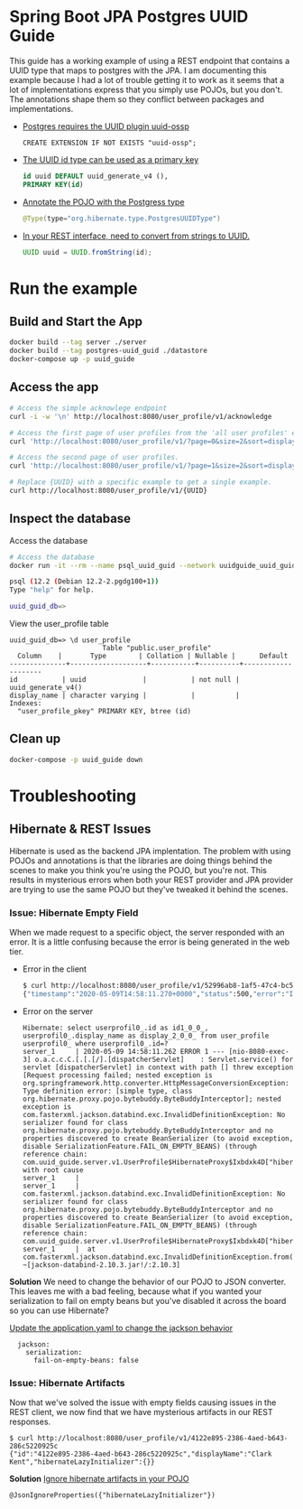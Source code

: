 # Spring Boot JPA Postgres UUID Guide

This guide has a working example of using a REST endpoint that contains a UUID type that maps to postgres with the JPA. I am documenting this example because I had a lot of trouble getting it to work as it seems that a lot of implementations express that you simply use POJOs, but you don't. The annotations shape them so they conflict between packages and implementations. 

* [Postgres requires the UUID plugin uuid-ossp](./datastore/docker-entrypoint-initdb.d/000_create_database.sh)
  ```
  CREATE EXTENSION IF NOT EXISTS "uuid-ossp";
  ```
* [The UUID id type can be used as a primary key](./datastore/docker-entrypoint-initdb.d/100_create_table_user_profile.sh)
  ```sql
  id uuid DEFAULT uuid_generate_v4 (),
  PRIMARY KEY(id)
  ```
* [Annotate the POJO with the Postgress type](./server/src/main/java/com/uuid_guide/server/v1/UserProfile.java) 
  ```java
  @Type(type="org.hibernate.type.PostgresUUIDType")
  ```

* [In your REST interface, need to convert from strings to UUID.](./server/src/main/java/com/uuid_guide/server/v1/UserService.java) 
   ```java
   UUID uuid = UUID.fromString(id);
   ```

# Run the example
## Build and Start the App
```bash
docker build --tag server ./server
docker build --tag postgres-uuid_guid ./datastore
docker-compose up -p uuid_guide
```

## Access the app
```bash
# Access the simple acknowlege endpoint
curl -i -w '\n' http://localhost:8080/user_profile/v1/acknowledge

# Access the first page of user profiles from the 'all user profiles' endpoint
curl 'http://localhost:8080/user_profile/v1/?page=0&size=2&sort=displayName&direction=DESC' | jq .

# Access the second page of user profiles.
curl 'http://localhost:8080/user_profile/v1/?page=1&size=2&sort=displayName&direction=DESC' | jq .

# Replace {UUID} with a specific example to get a single example.
curl http://localhost:8080/user_profile/v1/{UUID}
```

## Inspect the database
Access the database
  ```bash
  # Access the database
  docker run -it --rm --name psql_uuid_guid --network uuidguide_uuid_guide postgres:12 psql postgresql://uuid_guid_admin:'uuid_guid_password'@datastore:5432/uuid_guid_db

  psql (12.2 (Debian 12.2-2.pgdg100+1))
Type "help" for help.

uuid_guid_db=>
  ```

View the user_profile table
  ```
uuid_guid_db=> \d user_profile
                         Table "public.user_profile"
    Column    |       Type        | Collation | Nullable |      Default       
--------------+-------------------+-----------+----------+--------------------
 id           | uuid              |           | not null | uuid_generate_v4()
 display_name | character varying |           |          | 
Indexes:
    "user_profile_pkey" PRIMARY KEY, btree (id)
  ```

## Clean up
```bash
docker-compose -p uuid_guide down
```

# Troubleshooting

## Hibernate & REST Issues
Hibernate is used as the backend JPA implentation. The problem with using POJOs and annotations is that the libraries are doing things behind the scenes to make you think you're using the POJO, but you're not. This results in mysterious errors when both your REST provider and JPA provider are trying to use the same POJO but they've tweaked it behind the scenes.

### Issue: Hibernate Empty Field

When we made request to a specific object, the server responded with an error. It is a little confusing because the error is being generated in the web tier.
* Error in the client
  ```bash
  $ curl http://localhost:8080/user_profile/v1/52996ab8-1af5-47c4-bc59-fa957c79f873
  {"timestamp":"2020-05-09T14:58:11.270+0000","status":500,"error":"Internal Server Error","message":"Type definition error: [simple type, class org.hibernate.proxy.pojo.bytebuddy.ByteBuddyInterceptor]; nested exception is com.fasterxml.jackson.databind.exc.InvalidDefinitionException: No serializer found for class org.hibernate.proxy.pojo.bytebuddy.ByteBuddyInterceptor and no properties discovered to create BeanSerializer (to avoid exception, disable SerializationFeature.FAIL_ON_EMPTY_BEANS) (through reference chain: com.uuid_guide.server.v1.UserProfile$HibernateProxy$Ixbdxk4D[\"hibernateLazyInitializer\"])","path":"/user_profile/v1/52996ab8-1af5-47c4-bc59-fa957c79f873"}
  ```
* Error on the server
  ```
  Hibernate: select userprofil0_.id as id1_0_0_, userprofil0_.display_name as display_2_0_0_ from user_profile userprofil0_ where userprofil0_.id=?
  server_1     | 2020-05-09 14:58:11.262 ERROR 1 --- [nio-8080-exec-3] o.a.c.c.C.[.[.[/].[dispatcherServlet]    : Servlet.service() for servlet [dispatcherServlet] in context with path [] threw exception [Request processing failed; nested exception is org.springframework.http.converter.HttpMessageConversionException: Type definition error: [simple type, class org.hibernate.proxy.pojo.bytebuddy.ByteBuddyInterceptor]; nested exception is com.fasterxml.jackson.databind.exc.InvalidDefinitionException: No serializer found for class org.hibernate.proxy.pojo.bytebuddy.ByteBuddyInterceptor and no properties discovered to create BeanSerializer (to avoid exception, disable SerializationFeature.FAIL_ON_EMPTY_BEANS) (through reference chain: com.uuid_guide.server.v1.UserProfile$HibernateProxy$Ixbdxk4D["hibernateLazyInitializer"])] with root cause
  server_1     | 
  server_1     | com.fasterxml.jackson.databind.exc.InvalidDefinitionException: No serializer found for class org.hibernate.proxy.pojo.bytebuddy.ByteBuddyInterceptor and no properties discovered to create BeanSerializer (to avoid exception, disable SerializationFeature.FAIL_ON_EMPTY_BEANS) (through reference chain: com.uuid_guide.server.v1.UserProfile$HibernateProxy$Ixbdxk4D["hibernateLazyInitializer"])
  server_1     |  at com.fasterxml.jackson.databind.exc.InvalidDefinitionException.from(InvalidDefinitionException.java:77) ~[jackson-databind-2.10.3.jar!/:2.10.3]
  ```

**Solution**
We need to change the behavior of our POJO to JSON converter. This leaves me with a bad feeling, because what if you wanted your serialization to fail on empty beans but you've disabled it across the board so you can use Hibernate?

[Update the application.yaml to change the jackson behavior](./server/src/main/resources/application.yaml)
  ```
    jackson:
      serialization:
        fail-on-empty-beans: false
  ```       

### Issue: Hibernate Artifacts
Now that we've solved the issue with empty fields causing issues in the REST client, we now find that we have mysterious artifacts in our REST responses.

```
$ curl http://localhost:8080/user_profile/v1/4122e895-2386-4aed-b643-286c5220925c
{"id":"4122e895-2386-4aed-b643-286c5220925c","displayName":"Clark Kent","hibernateLazyInitializer":{}}
```
**Solution**
[Ignore hibernate artifacts in your POJO](server/src/main/java/com/uuid_guide/server/v1/UserProfile.java)
   ```
   @JsonIgnoreProperties({"hibernateLazyInitializer"})
   ```

